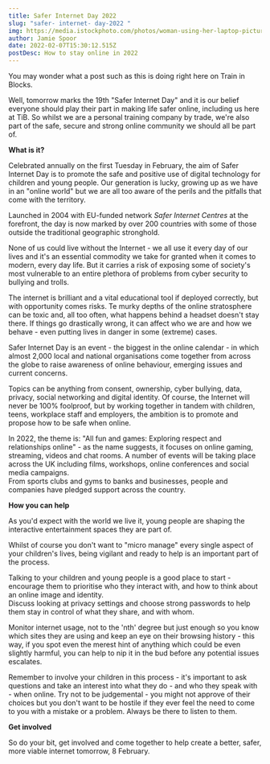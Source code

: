 ```yaml
---
title: Safer Internet Day 2022
slug: "safer- internet- day-2022 "
img: https://media.istockphoto.com/photos/woman-using-her-laptop-picture-id643897728?k=20&m=643897728&s=612x612&w=0&h=PQ-kP6bZ5xSR_D9fkapdAiErXZwUNQCBsDmJ1AvyXaQ=
author: Jamie Spoor
date: 2022-02-07T15:30:12.515Z
postDesc: How to stay online in 2022
---
```

You may wonder what a post such as this is doing right here on Train in Blocks.

Well, tomorrow marks the 19th "Safer Internet Day" and it is our belief everyone should play their part in making life safer online, including us here at TiB. So whilst we are a personal training company by trade, we're also part of the safe, secure and strong online community we should all be part of. 

**What is it?**

Celebrated annually on the first Tuesday in February, the aim of Safer Internet Day is to promote the safe and positive use of digital technology for children and young people. Our generation is lucky, growing up as we have in an "online world" but we are all too aware of the perils and the pitfalls that come with the territory. 

Launched in 2004 with EU-funded network *Safer Internet Centres* at the forefront, the day is now marked by over 200 countries with some of those outside the traditional geographic stronghold. 

None of us could live without the Internet - we all use it every day of our lives and it's an essential commodity we take for granted when it comes to modern, every day life. But it carries a risk of exposing some of society's most vulnerable to an entire plethora of problems from cyber security to bullying and trolls. 

The internet is brilliant and a vital educational tool if deployed correctly, but with opportunity comes risks. Te murky depths of the online stratosphere can be toxic and, all too often, what happens behind a headset doesn't stay there. If things go drastically wrong, it can affect who we are and how we behave - even putting lives in danger in some (extreme) cases. 

Safer Internet Day is an event - the biggest in the online calendar - in which almost 2,000 local and national organisations come together from across the globe to raise awareness of online behaviour, emerging issues and current concerns. 

Topics can be anything from consent, ownership, cyber bullying, data, privacy, social networking and digital identity. Of course, the Internet will never be 100% foolproof, but by working together in tandem with children, teens, workplace staff and employers, the ambition is to promote and propose how to be safe when online. 

In 2022, the theme is: "All fun and games: Exploring respect and relationships online" - as the name suggests, it focuses on online gaming, streaming, videos and chat rooms. A number of events will be taking place across the UK including films, workshops, online conferences and social media campaigns. \
From sports clubs and gyms to banks and businesses, people and companies have pledged support across the country. 

**How you can help**

As you'd expect with the world we live it, young people are shaping the interactive entertainment spaces they are part of. 

Whilst of course you don't want to "micro manage" every single aspect of your children's lives, being vigilant and ready to help is an important part of the process.

Talking to your children and young people is a good place to start - encourage them to prioritise who they interact with, and how to think about an online image and identity.\
Discuss looking at privacy settings and choose strong passwords to help them stay in control of what they share, and with whom. 

Monitor internet usage, not to the 'nth' degree but just enough so you know which sites they are using and keep an eye on their browsing history - this way, if you spot even the merest hint of anything which could be even slightly harmful, you can help to nip it in the bud before any potential issues escalates. 

Remember to involve your children in this process - it's important to ask questions and take an interest into what they do - and who they speak with - when online. Try not to be judgemental - you might not approve of their choices but you don't want to be hostile if they ever feel the need to come to you with a mistake or a problem. Always be there to listen to them. 

**Get involved**

So do your bit, get involved and come together to help create a better, safer, more viable internet tomorrow, 8 February.
